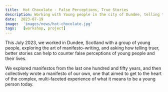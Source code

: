 ```yaml
---
title:  Hot Chocolate - False Perceptions, True Stories
description: Working with Young people in the city of Dundee, telling true stories and countering false perceptions.
date:  2023-07-19
image:  'images/news/hot-chocolate.jpg'
tags:   [workshop, project]
---
```

This July 2023, we worked in Dundee, Scotland with a group of young people, exploring the art of manifesto-writing, and asking how telling truer, better stories can help to counter false perceptions of young people and their lives.

We explored manifestos from the last one hundred and fifty years, and then collectively wrote a manifesto of our own, one that aimed to get to the heart of the complex, multi-faceted experience of what it means to be a young person today.